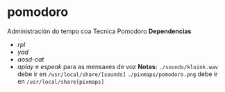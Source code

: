 # pomodoro
Administración do tempo coa Tecnica Pomodoro
__Dependencias__
* _rpl_
* _yad_
* _aosd-cat_
* _aplay_ e _espeak_ para as mensaxes de voz
__Notas:__
`./sounds/kloink.wav` debe ir en `/usr/local/share/[sounds]`
`./pixmaps/pomodoro.png` debe ir en `/usr/local/share[pixmaps]`
